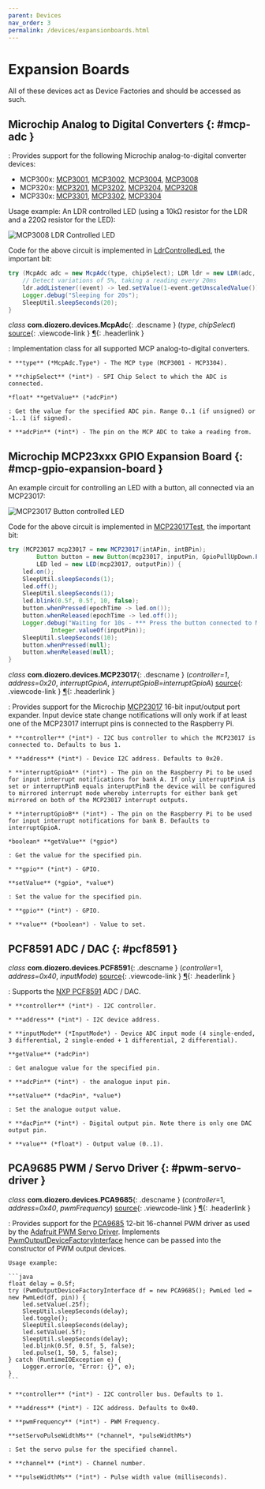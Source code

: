 ```yaml
---
parent: Devices
nav_order: 3
permalink: /devices/expansionboards.html
---
```


# Expansion Boards

All of these devices act as Device Factories and should be accessed as such.

## Microchip Analog to Digital Converters {: #mcp-adc }

: Provides support for the following Microchip analog-to-digital converter devices:

+ MCP300x: [MCP3001](http://www.microchip.com/wwwproducts/en/MCP3001), [MCP3002](http://www.microchip.com/wwwproducts/en/MCP3002), [MCP3004](http://www.microchip.com/wwwproducts/en/MCP3004), [MCP3008](http://www.microchip.com/wwwproducts/en/MCP3008)
+ MCP320x: [MCP3201](http://www.microchip.com/wwwproducts/en/MCP3201), [MCP3202](http://www.microchip.com/wwwproducts/en/MCP3202), [MCP3204](http://www.microchip.com/wwwproducts/en/MCP3204), [MCP3208](http://www.microchip.com/wwwproducts/en/MCP3208)
+ MCP330x: [MCP3301](http://www.microchip.com/wwwproducts/en/MCP3301), [MCP3302](http://www.microchip.com/wwwproducts/en/MCP3302), [MCP3304](http://www.microchip.com/wwwproducts/en/MCP3304)

Usage example: An LDR controlled LED (using a 10k&#8486; resistor for the LDR and a 220&#8486; resistor for the LED):

![MCP3008 LDR Controlled LED](/assets/images/MCP3008_LDR_LED.png "MCP3008 LDR Controlled LED")

Code for the above circuit is implemented in [LdrControlledLed](https://github.com/mattjlewis/diozero/blob/master/diozero-sampleapps/src/main/java/com/diozero/sampleapps/LdrControlledLed.java), the important bit:

```java
try (McpAdc adc = new McpAdc(type, chipSelect); LDR ldr = new LDR(adc, pin, vRef, r1); PwmLed led = new PwmLed(ledPin)) {
	// Detect variations of 5%, taking a reading every 20ms
	ldr.addListener((event) -> led.setValue(1-event.getUnscaledValue()), .05f, 20);
	Logger.debug("Sleeping for 20s");
	SleepUtil.sleepSeconds(20);
}
```

*class* **com.diozero.devices.McpAdc**{: .descname } (*type*, *chipSelect*) [source](https://github.com/mattjlewis/diozero/blob/master/diozero-core/src/main/java/com/diozero/devices/McpAdc.java){: .viewcode-link } [&para;](ExpansionBoards.md#mcpadc "Permalink to this definition"){: .headerlink }

: Implementation class for all supported MCP analog-to-digital converters.

    * **type** (*McpAdc.Type*) - The MCP type (MCP3001 - MCP3304).
    
    * **chipSelect** (*int*) - SPI Chip Select to which the ADC is connected.
    
    *float* **getValue** (*adcPin*)
    
    : Get the value for the specified ADC pin. Range 0..1 (if unsigned) or -1..1 (if signed).
    
    * **adcPin** (*int*) - The pin on the MCP ADC to take a reading from.
    

## Microchip MCP23xxx GPIO Expansion Board {: #mcp-gpio-expansion-board }

An example circuit for controlling an LED with a button, all connected via an MCP23017:

![MCP23017 Button controlled LED](/assets/images/MCP23017_LED_Button.png "MCP23017 Button controlled LED")

Code for the above circuit is implemented in [MCP23017Test](https://github.com/mattjlewis/diozero/blob/master/diozero-sampleapps/src/main/java/com/diozero/sampleapps/MCP23017Test.java), the important bit:

```java
try (MCP23017 mcp23017 = new MCP23017(intAPin, intBPin);
		Button button = new Button(mcp23017, inputPin, GpioPullUpDown.PULL_UP);
		LED led = new LED(mcp23017, outputPin)) {
	led.on();
	SleepUtil.sleepSeconds(1);
	led.off();
	SleepUtil.sleepSeconds(1);
	led.blink(0.5f, 0.5f, 10, false);
	button.whenPressed(epochTime -> led.on());
	button.whenReleased(epochTime -> led.off());
	Logger.debug("Waiting for 10s - *** Press the button connected to MCP23017 pin {} ***",
			Integer.valueOf(inputPin));
	SleepUtil.sleepSeconds(10);
	button.whenPressed(null);
	button.whenReleased(null);
}
```

*class* **com.diozero.devices.MCP23017**{: .descname } (*controller=1*, *address=0x20*, *interruptGpioA*, *interruptGpioB=interruptGpioA*) [source](https://github.com/mattjlewis/diozero/blob/master/diozero-core/src/main/java/com/diozero/devices/MCP23017.java){: .viewcode-link } [&para;](ExpansionBoards.md#mcp23017 "Permalink to this definition"){: .headerlink }

: Provides support for the Microchip [MCP23017](http://www.microchip.com/wwwproducts/Devices.aspx?product=MCP23017) 16-bit input/output port expander. Input device state change notifications will only work if at least one of the MCP23017 interrupt pins is connected to the Raspberry Pi.

    * **controller** (*int*) - I2C bus controller to which the MCP23017 is connected to. Defaults to bus 1.
    
    * **address** (*int*) - Device I2C address. Defaults to 0x20.
    
    * **interruptGpioA** (*int*) - The pin on the Raspberry Pi to be used for input interrupt notifications for bank A. If only interruptPinA is set or interruptPinB equals interuptPinB the device will be configured to mirrored interrupt mode whereby interrupts for either bank get mirrored on both of the MCP23017 interrupt outputs.
    
    * **interruptGpioB** (*int*) - The pin on the Raspberry Pi to be used for input interrupt notifications for bank B. Defaults to interruptGpioA.
    
    *boolean* **getValue** (*gpio*)
    
    : Get the value for the specified pin.
    
    * **gpio** (*int*) - GPIO.
    
    **setValue** (*gpio*, *value*)
    
    : Set the value for the specified pin.
    
    * **gpio** (*int*) - GPIO.
    
    * **value** (*boolean*) - Value to set.


## PCF8591 ADC / DAC {: #pcf8591 }

*class* **com.diozero.devices.PCF8591**{: .descname } (*controller*=1, *address=0x40*, *inputMode*) [source](https://github.com/mattjlewis/diozero/blob/master/diozero-core/src/main/java/com/diozero/devices/PCF8591.java){: .viewcode-link } [&para;](ExpansionBoards.md#pcf8591 "Permalink to this definition"){: .headerlink }

: Supports the [NXP PCF8591](http://www.nxp.com/documents/data_sheet/PCF8591.pdf) ADC / DAC.

    * **controller** (*int*) - I2C controller.
    
    * **address** (*int*) - I2C device address.
    
    * **inputMode** (*InputMode*) - Device ADC input mode (4 single-ended, 3 differential, 2 single-ended + 1 differential, 2 differential).
    
    **getValue** (*adcPin*)
    
    : Get analogue value for the specified pin.
    
    * **adcPin** (*int*) - the analogue input pin.
    
    **setValue** (*dacPin*, *value*)
    
    : Set the analogue output value.
    
    * **dacPin** (*int*) - Digital output pin. Note there is only one DAC output pin.
    
    * **value** (*float*) - Output value (0..1).


## PCA9685 PWM / Servo Driver {: #pwm-servo-driver }

*class* **com.diozero.devices.PCA9685**{: .descname } (*controller*=1, *address=0x40*, *pwmFrequency*) [source](https://github.com/mattjlewis/diozero/blob/master/diozero-core/src/main/java/com/diozero/devices/PCA9685.java){: .viewcode-link } [&para;](ExpansionBoards.md#pca9685 "Permalink to this definition"){: .headerlink }

: Provides support for the [PCA9685](http://www.nxp.com/products/power-management/lighting-driver-and-controller-ics/i2c-led-display-control/16-channel-12-bit-pwm-fm-plus-ic-bus-led-controller:PCA9685) 12-bit 16-channel PWM driver as used by the [Adafruit PWM Servo Driver](https://www.adafruit.com/product/815). Implements [PwmOutputDeviceFactoryInterface](https://github.com/mattjlewis/diozero/blob/master/diozero-core/src/main/java/com/diozero/internal/provider/PwmOutputDeviceFactoryInterface.java) hence can be passed into the constructor of PWM output devices.

    Usage example:

    ```java
    float delay = 0.5f;
    try (PwmOutputDeviceFactoryInterface df = new PCA9685(); PwmLed led = new PwmLed(df, pin)) {
    	led.setValue(.25f);
    	SleepUtil.sleepSeconds(delay);
    	led.toggle();
    	SleepUtil.sleepSeconds(delay);
    	led.setValue(.5f);
    	SleepUtil.sleepSeconds(delay);
    	led.blink(0.5f, 0.5f, 5, false);
    	led.pulse(1, 50, 5, false);
    } catch (RuntimeIOException e) {
    	Logger.error(e, "Error: {}", e);
    }
    ```
    
    * **controller** (*int*) - I2C controller bus. Defaults to 1.
    
    * **address** (*int*) - I2C address. Defaults to 0x40.
    
    * **pwmFrequency** (*int*) - PWM Frequency.

    **setServoPulseWidthMs** (*channel*, *pulseWidthMs*)
    
    : Set the servo pulse for the specified channel.
    
    * **channel** (*int*) - Channel number.
    
    * **pulseWidthMs** (*int*) - Pulse width value (milliseconds).
    